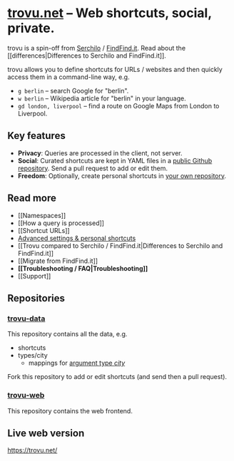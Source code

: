 # [trovu.net](https://trovu.net/) – Web shortcuts, social, private.

trovu is a spin-off from [Serchilo](https://github.com/georgjaehnig/serchilo-drupal) / [FindFind.it](https://www.findfind.it/). Read about the [[differences|Differences to Serchilo and FindFind.it]].

trovu allows you to define shortcuts for URLs / websites and then quickly access them in a command-line way, e.g.

- `g berlin` – search Google for "berlin".
- `w berlin` – Wikipedia article for "berlin" in your language.
- `gd london, liverpool` – find a route on Google Maps from London to Liverpool. 

## Key features

- **Privacy**: Queries are processed in the client, not server.
- **Social**: Curated shortcuts are kept in YAML files in a [public Github repository](https://github.com/trovu/trovu-data). Send a pull request to add or edit them.
- **Freedom**: Optionally, create personal shortcuts in [your own repository](https://github.com/trovu/trovu-data-user).

## Read more

- [[Namespaces]]
- [[How a query is processed]]
- [[Shortcut URLs]]
- [Advanced settings & personal shortcuts](https://github.com/trovu/trovu.github.io/wiki/Advanced-settings-&-personal-shortcuts)
- [[Trovu compared to Serchilo / FindFind.it|Differences to Serchilo and FindFind.it]]
- [[Migrate from FindFind.it]]
- **[[Troubleshooting / FAQ|Troubleshooting]]**
- [[Support]]

## Repositories

### [trovu-data](https://github.com/trovu/trovu-data)

This repository contains all the data, e.g.

- shortcuts
- types/city
  - mappings for [argument type *city*](https://github.com/trovu/trovu.github.io/wiki/Shortcut-URLs#city)

Fork this repository to add or edit shortcuts (and send then a pull request).

### [trovu-web](https://github.com/trovu/trovu-web)

This repository contains the web frontend.

## Live web version

https://trovu.net/
